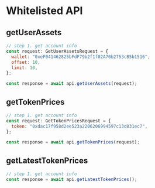 # Whitelisted API

## getUserAssets

```javascript
// step 1. get account info
const request: GetUserAssetsRequest = {
  wallet: "0xeF041462825bFdF79b2f1f02A70b2753cB5b1516",
  offset: 10,
  limit: 10,
};

const response = await api.getUserAssets(request);
```

## getTokenPrices

```javascript
// step 1. get account info
const request: GetTokenPricesRequest = {
  token: "0xdac17f958d2ee523a2206206994597c13d831ec7",
};

const response = await api.getTokenPrices(request);
```

## getLatestTokenPrices

```javascript
// step 1. get account info
const response = await api.getLatestTokenPrices();
```
